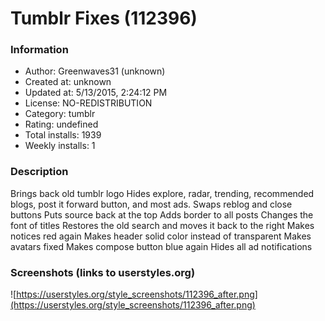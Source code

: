 # Tumblr Fixes (112396)

### Information
- Author: Greenwaves31 (unknown)
- Created at: unknown
- Updated at: 5/13/2015, 2:24:12 PM
- License: NO-REDISTRIBUTION
- Category: tumblr
- Rating: undefined
- Total installs: 1939
- Weekly installs: 1


### Description
Brings back old tumblr logo
Hides explore, radar, trending, recommended blogs, post it forward button, and most ads.
Swaps reblog and close buttons
Puts source back at the top
Adds border to all posts
Changes the font of titles
Restores the old search and moves it back to the right
Makes notices red again
Makes header solid color instead of transparent
Makes avatars fixed
Makes compose button blue again
Hides all ad notifications


### Screenshots (links to userstyles.org)
![https://userstyles.org/style_screenshots/112396_after.png](https://userstyles.org/style_screenshots/112396_after.png)


